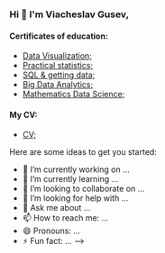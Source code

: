 ### Hi 👋 I'm Viacheslav Gusev,

#### Certificates of education:
- [Data Visualization;](https://github.com/VyacheslavGusev/VyacheslavGusev/blob/main/Certificates%20of%20training/certificate%20data%20visualization.pdf)
- [Practical statistics;](https://github.com/VyacheslavGusev/VyacheslavGusev/blob/main/Certificates%20of%20training/certificate%20practical%20statistics.pdf)
- [SQL & getting data;](https://github.com/VyacheslavGusev/VyacheslavGusev/blob/main/Certificates%20of%20training/certificate%20SQL.pdf)
- [Big Data Analytics;](https://github.com/VyacheslavGusev/VyacheslavGusev/blob/main/Certificates%20of%20training/certificate%20big%20data%20analytics.pdf)
- [Mathematics Data Science;](https://github.com/VyacheslavGusev/VyacheslavGusev/blob/main/Certificates%20of%20training/certificate%20Mathematics%20Data%20Science.pdf)
#### My CV:
- [CV;](https://github.com/VyacheslavGusev/VyacheslavGusev/blob/main/CV_Data_Scientist.pdf)

Here are some ideas to get you started:

- 🔭 I’m currently working on ...
- 🌱 I’m currently learning ...
- 👯 I’m looking to collaborate on ...
- 🤔 I’m looking for help with ...
- 💬 Ask me about ...
- 📫 How to reach me: ...
- 😄 Pronouns: ...
- ⚡ Fun fact: ...
-->
